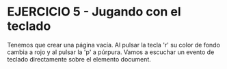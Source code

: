 # EJERCICIO 5 - Jugando con el teclado

Tenemos que crear una página vacía. Al pulsar la tecla 'r' su color de fondo cambia a rojo y al pulsar la 'p' a púrpura. Vamos a escuchar un evento de teclado directamente sobre el elemento document.
